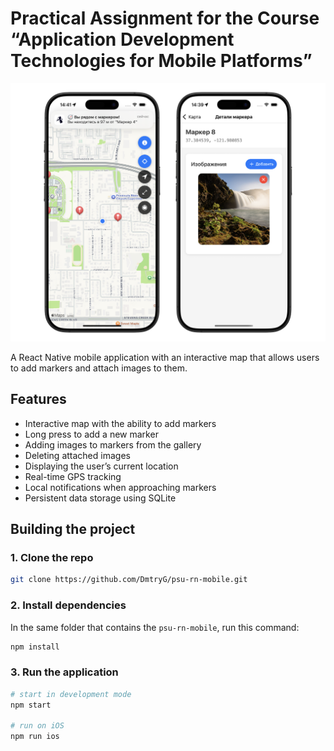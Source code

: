 # Practical Assignment for the Course “Application Development Technologies for Mobile Platforms”

<img src="images/promo.png" />

A React Native mobile application with an interactive map that allows users to add markers and attach images to them.

## Features
* Interactive map with the ability to add markers
* Long press to add a new marker
* Adding images to markers from the gallery
* Deleting attached images
* Displaying the user’s current location
* Real-time GPS tracking
* Local notifications when approaching markers
* Persistent data storage using SQLite

## Building the project
### 1. Clone the repo
```bash
git clone https://github.com/DmtryG/psu-rn-mobile.git
```

### 2. Install dependencies
In the same folder that contains the `psu-rn-mobile`, run this command:
```bash
npm install
```

### 3. Run the application
```bash
# start in development mode
npm start

# run on iOS
npm run ios
```